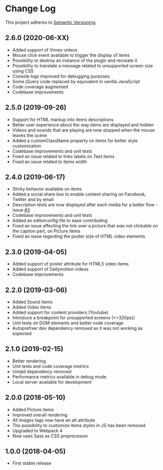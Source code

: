 # Change Log
This project adheres to [Semantic Versioning](http://semver.org/).

## 2.6.0 (2020-06-XX)
* Added support of Vimeo videos
* Mouse click event available to trigger the display of items
* Possibility to destroy an instance of the plugin and recreate it
* Possibility to translate a message related to unsupported screen size using CSS
* Console logs improved for debugging purposes
* Some jQuery code replaced by equivalent in vanilla JavaScript
* Code coverage augmented
* Codebase improvements

## 2.5.0 (2019-09-26)
* Support for HTML markup into items descriptions
* Better user experience about the way items are displayed and hidden
* Videos and sounds that are playing are now stopped when the mouse leaves the scene
* Added a customClassName property on items for better style customization
* Codebase improvements and unit tests
* Fixed an issue related to links labels on Text items
* Fixed an issue related to items width

## 2.4.0 (2019-06-17)
* Sticky behavior available on items
* Added a social share box to enable content sharing on Facebook, Twitter and by email
* Description texts are now displayed after each media for a better flow - issue [#3](https://github.com/jpchateau/Interactive-Image/issues/3)
* Codebase improvements and unit tests
* Added an editorconfig file to ease contributing
* Fixed an issue affecting the link over a picture that was not clickable on the caption part, on Picture items
* Fixed an issue regarding the poster size of HTML video elements

## 2.3.0 (2019-04-05)
* Added support of poster attribute for HTML5 video items
* Added support of Dailymotion videos
* Codebase improvements

## 2.2.0 (2019-03-06)
* Added Sound items
* Added Video items
* Added support for content providers (Youtube)
* Introduce a breakpoint for unsupported screens (<=320px))
* Unit tests on DOM elements and better code coverage
* Autoprefixer dev dependency removed as it was not working as expected

## 2.1.0 (2019-02-15)
* Better rendering
* Unit tests and code coverage metrics
* Uniqid dependency removed
* Performance metrics available in debug mode
* Local server available for development

## 2.0.0 (2018-05-10)
* Added Picture items
* Improved overall rendering
* All images tags now have an alt attribute
* The possibility to customize items styles in JS has been removed
* Upgraded to Webpack 4
* Now uses Sass as CSS preprocessor

## 1.0.0 (2018-04-05)
* First stable release
